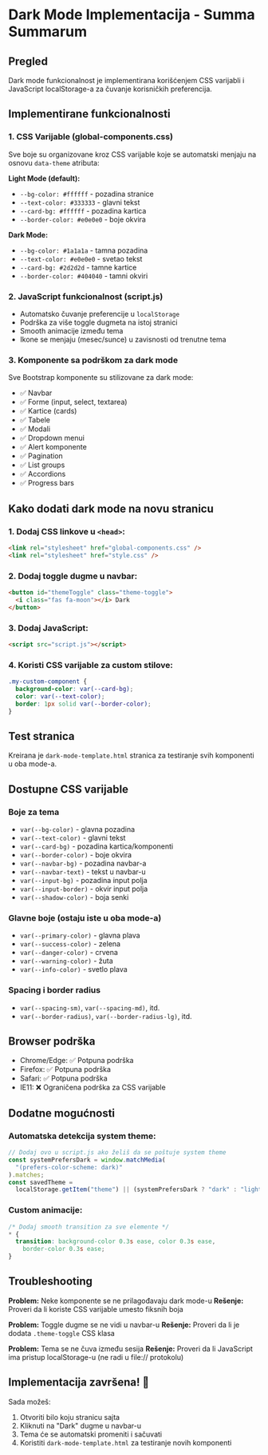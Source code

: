 # Dark Mode Implementacija - Summa Summarum

## Pregled

Dark mode funkcionalnost je implementirana korišćenjem CSS varijabli i JavaScript localStorage-a za čuvanje korisničkih preferencija.

## Implementirane funkcionalnosti

### 1. CSS Varijable (global-components.css)

Sve boje su organizovane kroz CSS varijable koje se automatski menjaju na osnovu `data-theme` atributa:

**Light Mode (default):**

- `--bg-color: #ffffff` - pozadina stranice
- `--text-color: #333333` - glavni tekst
- `--card-bg: #ffffff` - pozadina kartica
- `--border-color: #e0e0e0` - boje okvira

**Dark Mode:**

- `--bg-color: #1a1a1a` - tamna pozadina
- `--text-color: #e0e0e0` - svetao tekst
- `--card-bg: #2d2d2d` - tamne kartice
- `--border-color: #404040` - tamni okviri

### 2. JavaScript funkcionalnost (script.js)

- Automatsko čuvanje preferencije u `localStorage`
- Podrška za više toggle dugmeta na istoj stranici
- Smooth animacije između tema
- Ikone se menjaju (mesec/sunce) u zavisnosti od trenutne tema

### 3. Komponente sa podrškom za dark mode

Sve Bootstrap komponente su stilizovane za dark mode:

- ✅ Navbar
- ✅ Forme (input, select, textarea)
- ✅ Kartice (cards)
- ✅ Tabele
- ✅ Modali
- ✅ Dropdown menui
- ✅ Alert komponente
- ✅ Pagination
- ✅ List groups
- ✅ Accordions
- ✅ Progress bars

## Kako dodati dark mode na novu stranicu

### 1. Dodaj CSS linkove u `<head>`:

```html
<link rel="stylesheet" href="global-components.css" />
<link rel="stylesheet" href="style.css" />
```

### 2. Dodaj toggle dugme u navbar:

```html
<button id="themeToggle" class="theme-toggle">
  <i class="fas fa-moon"></i> Dark
</button>
```

### 3. Dodaj JavaScript:

```html
<script src="script.js"></script>
```

### 4. Koristi CSS varijable za custom stilove:

```css
.my-custom-component {
  background-color: var(--card-bg);
  color: var(--text-color);
  border: 1px solid var(--border-color);
}
```

## Test stranica

Kreirana je `dark-mode-template.html` stranica za testiranje svih komponenti u oba mode-a.

## Dostupne CSS varijable

### Boje za tema

- `var(--bg-color)` - glavna pozadina
- `var(--text-color)` - glavni tekst
- `var(--card-bg)` - pozadina kartica/komponenti
- `var(--border-color)` - boje okvira
- `var(--navbar-bg)` - pozadina navbar-a
- `var(--navbar-text)` - tekst u navbar-u
- `var(--input-bg)` - pozadina input polja
- `var(--input-border)` - okvir input polja
- `var(--shadow-color)` - boja senki

### Glavne boje (ostaju iste u oba mode-a)

- `var(--primary-color)` - glavna plava
- `var(--success-color)` - zelena
- `var(--danger-color)` - crvena
- `var(--warning-color)` - žuta
- `var(--info-color)` - svetlo plava

### Spacing i border radius

- `var(--spacing-sm)`, `var(--spacing-md)`, itd.
- `var(--border-radius)`, `var(--border-radius-lg)`, itd.

## Browser podrška

- Chrome/Edge: ✅ Potpuna podrška
- Firefox: ✅ Potpuna podrška
- Safari: ✅ Potpuna podrška
- IE11: ❌ Ograničena podrška za CSS varijable

## Dodatne mogućnosti

### Automatska detekcija system theme:

```javascript
// Dodaj ovo u script.js ako želiš da se poštuje system theme
const systemPrefersDark = window.matchMedia(
  "(prefers-color-scheme: dark)"
).matches;
const savedTheme =
  localStorage.getItem("theme") || (systemPrefersDark ? "dark" : "light");
```

### Custom animacije:

```css
/* Dodaj smooth transition za sve elemente */
* {
  transition: background-color 0.3s ease, color 0.3s ease,
    border-color 0.3s ease;
}
```

## Troubleshooting

**Problem:** Neke komponente se ne prilagođavaju dark mode-u
**Rešenje:** Proveri da li koriste CSS varijable umesto fiksnih boja

**Problem:** Toggle dugme se ne vidi u navbar-u
**Rešenje:** Proveri da li je dodata `.theme-toggle` CSS klasa

**Problem:** Tema se ne čuva između sesija
**Rešenje:** Proveri da li JavaScript ima pristup localStorage-u (ne radi u file:// protokolu)

## Implementacija završena! 🎉

Sada možeš:

1. Otvoriti bilo koju stranicu sajta
2. Kliknuti na "Dark" dugme u navbar-u
3. Tema će se automatski promeniti i sačuvati
4. Koristiti `dark-mode-template.html` za testiranje novih komponenti
